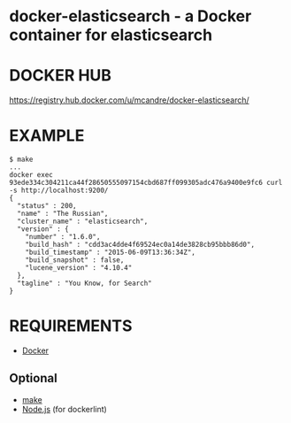 # docker-elasticsearch - a Docker container for elasticsearch

# DOCKER HUB

https://registry.hub.docker.com/u/mcandre/docker-elasticsearch/

# EXAMPLE

```
$ make
...
docker exec 93ede334c304211ca44f28650555097154cbd687ff099305adc476a9400e9fc6 curl -s http://localhost:9200/
{
  "status" : 200,
  "name" : "The Russian",
  "cluster_name" : "elasticsearch",
  "version" : {
    "number" : "1.6.0",
    "build_hash" : "cdd3ac4dde4f69524ec0a14de3828cb95bbb86d0",
    "build_timestamp" : "2015-06-09T13:36:34Z",
    "build_snapshot" : false,
    "lucene_version" : "4.10.4"
  },
  "tagline" : "You Know, for Search"
}
```

# REQUIREMENTS

* [Docker](https://www.docker.com/)

## Optional

* [make](http://www.gnu.org/software/make/)
* [Node.js](https://nodejs.org/en/) (for dockerlint)
